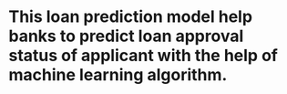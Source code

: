 # This loan prediction model help banks to predict loan approval status of applicant with the help of machine learning algorithm.

